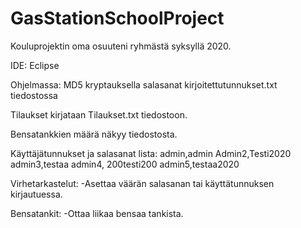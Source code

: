 # GasStationSchoolProject
Kouluprojektin oma osuuteni ryhmästä syksyllä 2020.

IDE: Eclipse


Ohjelmassa:
MD5 kryptauksella salasanat kirjoitettutunnukset.txt tiedostossa

Tilaukset kirjataan Tilaukset.txt tiedostoon.

Bensatankkien määrä näkyy tiedostosta.

Käyttäjätunnukset ja salasanat lista:
admin,admin
Admin2,Testi2020
admin3,testaa
admin4, 200testi200
admin5,testaa2020


Virhetarkastelut:
-Asettaa väärän salasanan tai käyttätunnuksen kirjautuessa.
  
 
Bensatankit:
-Ottaa liikaa bensaa tankista.
